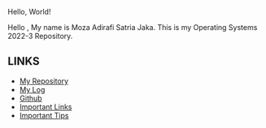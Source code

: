Hello, World!

Hello , My name is Moza Adirafi Satria Jaka. This is my Operating Systems 2022-3 Repository.


## LINKS
- [My Repository](https://github.com/MozaAdirafi/os222)
- [My Log](https://github.com/MozaAdirafi/os222/blob/master/TXT/mylog.txt)
- [Github](https://github.com/MozaAdirafi/os222)
- [Important Links](https://github.com/MozaAdirafi/os222/blob/master/links.md)
- [Important Tips](https://github.com/MozaAdirafi/os222/TIPS/)
